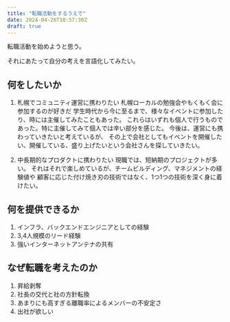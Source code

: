 ```yaml
---
title: "転職活動をするうえで"
date: 2024-04-26T10:57:30Z
draft: true
---
```


転職活動を始めようと思う。

それにあたって自分の考えを言語化してみたい。

## 何をしたいか

1. 札幌でコミュニティ運営に携わりたい
札幌ローカルの勉強会やもくもく会に参加するのが好きだ
学生時代から今に至るまで、様々なイベントに参加したり、時には主催してみたこともあった。
これらはいずれも個人で行うものであった。特に主催してみて個人では辛い部分を感じた。
今後は、運営にも携わっていきたいと考えているが、
その上で会社としてもイベントを開催したい、開催している、盛り上げたいという会社さんを探していきたい。

2. 中長期的なプロダクトに携わりたい
現職では、短納期のプロジェクトが多い。
それはそれで楽しめているが、チームビルディング、マネジメントの経験値や
顧客に応じた付け焼き刃の技術ではなく、1つ1つの技術を深く身に着けたい。

## 何を提供できるか

1. インフラ、バックエンドエンジニアとしての経験
2. 3,4人規模のリード経験
3. 強いインターネットアンテナの共有

## なぜ転職を考えたのか

1. 昇給剥奪
2. 社長の交代と社の方針転換
3. あまりにも高すぎる離職率によるメンバーの不安定さ
4. 出社が欲しい
